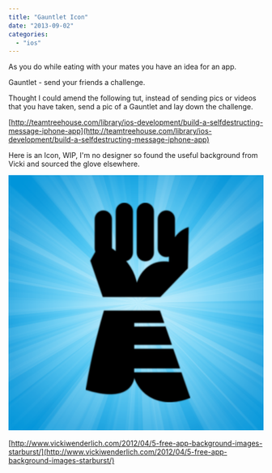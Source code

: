 ```yaml
---
title: "Gauntlet Icon"
date: "2013-09-02"
categories: 
  - "ios"
---
```


As you do while eating with your mates you have an idea for an app.

Gauntlet - send your friends a challenge.

Thought I could amend the following tut, instead of sending pics or videos that you have taken, send a pic of a Gauntlet and lay down the challenge.

[http://teamtreehouse.com/library/ios-development/build-a-selfdestructing-message-iphone-app](http://teamtreehouse.com/library/ios-development/build-a-selfdestructing-message-iphone-app)

Here is an Icon, WIP, I'm no designer so found the useful background from Vicki and sourced the glove elsewhere.

![Gauntlet Icon](images/gauntlet-blue-1024.png)

[http://www.vickiwenderlich.com/2012/04/5-free-app-background-images-starburst/](http://www.vickiwenderlich.com/2012/04/5-free-app-background-images-starburst/)
